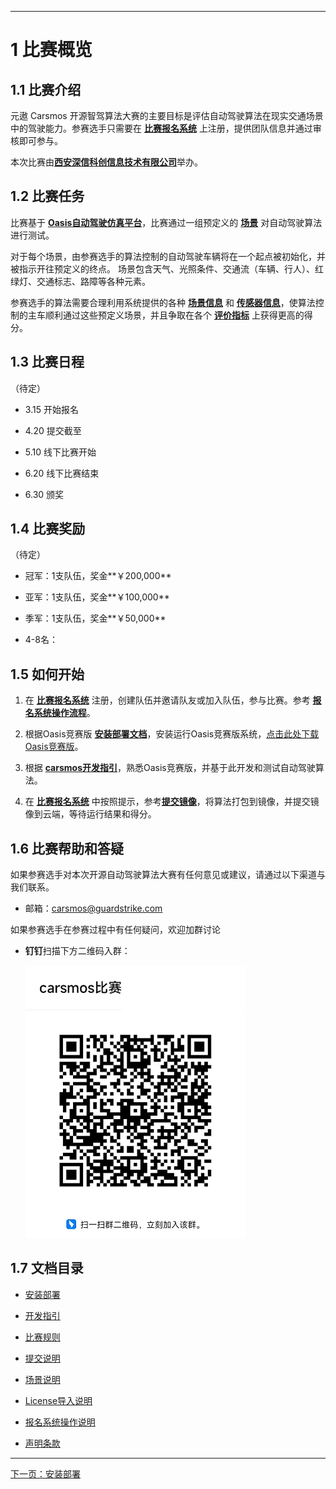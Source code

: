 ***

# 1 比赛概览

## 1.1 比赛介绍

元遨 Carsmos 开源智驾算法大赛的主要目标是评估自动驾驶算法在现实交通场景中的驾驶能力。参赛选手只需要在 [**比赛报名系统**](https://race.carsmos.cn/) 上注册，提供团队信息并通过审核即可参与。

本次比赛由[**西安深信科创信息技术有限公司**](https://guardstrike.com/)举办。

## 1.2 比赛任务

比赛基于 [**Oasis自动驾驶仿真平台**](https://guardstrike.com/tech.html)，比赛通过一组预定义的 [**场景**](rules.md#_31-比赛场景) 对自动驾驶算法进行测试。

对于每个场景，由参赛选手的算法控制的自动驾驶车辆将在一个起点被初始化，并被指示开往预定义的终点。 场景包含天气、光照条件、交通流（车辆、行人）、红绿灯、交通标志、路障等各种元素。

参赛选手的算法需要合理利用系统提供的各种 [**场景信息**](scenarios.md) 和 [**传感器信息**](start.md#_223-重写-sensors-方法)，使算法控制的主车顺利通过这些预定义场景，并且争取在各个 [**评价指标**](rules.md#_321-评价指标) 上获得更高的得分。

## 1.3 比赛日程
（待定）

- 3.15 开始报名

- 4.20 提交截至

- 5.10 线下比赛开始

- 6.20 线下比赛结束

- 6.30 颁奖

## 1.4 比赛奖励
（待定）

- 冠军：1支队伍，奖金**￥200,000**

- 亚军：1支队伍，奖金**￥100,000**

- 季军：1支队伍，奖金**￥50,000**

- 4-8名：

## 1.5 如何开始

1. 在 [**比赛报名系统**](https://race.carsmos.cn) 注册，创建队伍并邀请队友或加入队伍，参与比赛。参考 [**报名系统操作流程**](signup.md)。

2. 根据Oasis竞赛版 [__安装部署文档__](install.md)，安装运行Oasis竞赛版系统，[点击此处下载Oasis竞赛版](https://carsmos.oss-cn-chengdu.aliyuncs.com/carsmos.tar.gz)。

3. 根据 [__carsmos开发指引__](start.md#_22-开始开发)，熟悉Oasis竞赛版，并基于此开发和测试自动驾驶算法。

4. 在 [**比赛报名系统**](https://race.carsmos.cn/) 中按照提示，参考[**提交镜像**](submit.md)，将算法打包到镜像，并提交镜像到云端，等待运行结果和得分。

## 1.6 比赛帮助和答疑

如果参赛选手对本次开源自动驾驶算法大赛有任何意见或建议，请通过以下渠道与我们联系。

- 邮箱：carsmos@guardstrike.com

如果参赛选手在参赛过程中有任何疑问，欢迎加群讨论

- **钉钉**扫描下方二维码入群：
  
  ![二维码](images/QRcode.png)

## 1.7 文档目录

- [安装部署](start.md)

- [开发指引](start.md)

- [比赛规则](rules.md)

- [提交说明](submit.md)

- [场景说明](scenarios.md)

- [License导入说明](license.md)

- [报名系统操作说明](signup.md)

- [声明条款](clause.md)

***

[下一页：安装部署](install.md)